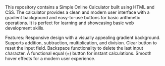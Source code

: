 This repository contains a Simple Online Calculator built using HTML and CSS. 
The calculator provides a clean and modern user interface with a gradient background and easy-to-use buttons for basic arithmetic operations.
It is perfect for learning and showcasing basic web development skills.

Features:
Responsive design with a visually appealing gradient background.
Supports addition, subtraction, multiplication, and division.
Clear button to reset the input field.
Backspace functionality to delete the last input character.
A functional equal (=) button for instant calculations.
Smooth hover effects for a modern user experience.
